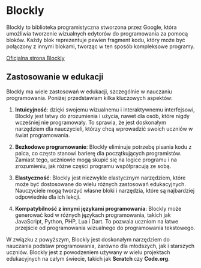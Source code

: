# Blockly

Blockly to biblioteka programistyczna stworzona przez Google, która umożliwia tworzenie wizualnych edytorów do programowania za pomocą bloków. Każdy blok reprezentuje pewien fragment kodu, który może być połączony z innymi blokami, tworząc w ten sposób kompleksowe programy.

[Oficjalna strona Blockly](https://developers.google.com/blockly)

## Zastosowanie w edukacji

Blockly ma wiele zastosowań w edukacji, szczególnie w nauczaniu programowania. Poniżej przedstawiam kilka kluczowych aspektów:

1. **Intuicyjność**: dzięki swojemu wizualnemu i interaktywnemu interfejsowi, Blockly jest łatwy do zrozumienia i użycia, nawet dla osób, które nigdy wcześniej nie programowały. To sprawia, że jest doskonałym narzędziem dla nauczycieli, którzy chcą wprowadzić swoich uczniów w świat programowania.

2. **Bezkodowe programowanie**: Blockly eliminuje potrzebę pisania kodu z palca, co często stanowi barierę dla początkujących programistów. Zamiast tego, uczniowie mogą skupić się na logice programu i na zrozumieniu, jak różne części programu współpracują ze sobą.

3. **Elastyczność**: Blockly jest niezwykle elastycznym narzędziem, które może być dostosowane do wielu różnych zastosowań edukacyjnych. Nauczyciele mogą tworzyć własne bloki i narzędzia, które są najbardziej odpowiednie dla ich lekcji.

4. **Kompatybilność z innymi językami programowania**: Blockly może generować kod w różnych językach programowania, takich jak JavaScript, Python, PHP, Lua i Dart. To pozwala uczniom na łatwe przejście od programowania wizualnego do programowania tekstowego.

W związku z powyższym, Blockly jest doskonałym narzędziem do nauczania podstaw programowania, zarówno dla młodszych, jak i starszych uczniów. Blockly jest z powodzeniem używany w wielu projektach edukacyjnych na całym świecie, takich jak **Scratch** czy **Code.org**.
